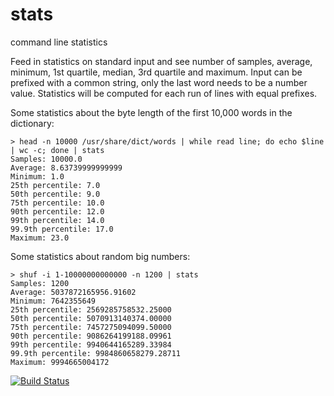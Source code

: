stats
=========

command line statistics

Feed in statistics on standard input and see number of samples, average, minimum, 1st quartile, median, 3rd quartile and maximum. Input can be prefixed with a common string, only the last word needs to be a number value. Statistics will be computed for each run of lines with equal prefixes.

Some statistics about the byte length of the first 10,000 words in the dictionary:

```
> head -n 10000 /usr/share/dict/words | while read line; do echo $line | wc -c; done | stats
Samples: 10000.0
Average: 8.63739999999999
Minimum: 1.0
25th percentile: 7.0
50th percentile: 9.0
75th percentile: 10.0
90th percentile: 12.0
99th percentile: 14.0
99.9th percentile: 17.0
Maximum: 23.0
```

Some statistics about random big numbers:

```
> shuf -i 1-10000000000000 -n 1200 | stats
Samples: 1200
Average: 5037872165956.91602
Minimum: 7642355649
25th percentile: 2569285758532.25000
50th percentile: 5070913140374.00000
75th percentile: 7457275094099.50000
90th percentile: 9086264199188.09961
99th percentile: 9940644165289.33984
99.9th percentile: 9984860658279.28711
Maximum: 9994665004172
```

[![Build Status](https://secure.travis-ci.org/cheecheeo/stats.png)](http://travis-ci.org/cheecheeo/stats)
